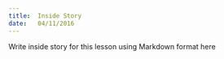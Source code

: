 ```yaml
---
title:  Inside Story
date:   04/11/2016
---
```


Write inside story for this lesson using Markdown format here